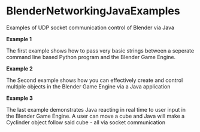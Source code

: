 # BlenderNetworkingJavaExamples
Examples of UDP socket communication control of Blender via Java

**Example 1**

The first example shows how to pass very basic strings between a seperate command line based Python program and the Blender Game Engine.

**Example 2** 

The Second example shows how you can effectively create and control multiple objects in the Blender Game Engine via a Java application

**Example 3** 

The last example demonstrates Java reacting in real time to user input in the Blender Game Engine. A user can move a cube and Java will make a Cyclinder object follow said cube - all via socket communication

